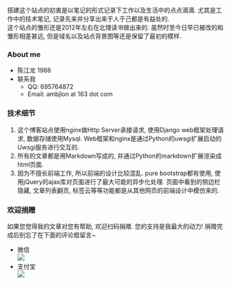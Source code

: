 搭建这个站点的初衷是以笔记的形式记录下工作以及生活中的点点滴滴. 尤其是工作中的技术笔记, 记录先来并分享出来于人于己都是有益处的.  
这个站点的雏形还是2012年左右在北理读书做出来的. 虽然时至今日早已被改的和雏形相差甚远, 但是域名以及站点背景图等还是保留了最初的模样.

### About me
+ 陈江龙 1988
+ 联系我
    - QQ: 695764872
    - Email: ambjlon at 163 dot com
  
### 技术细节
1. 这个博客站点使用nginx做Http Server承接请求, 使用Django web框架处理请求, 数据存储使用Mysql. Web框架和nginx是通过Python的uwsgi扩展启动的Uwsgi服务进行交互的.
2. 所有的文章都是用Markdown写成的, 并通过Python的markdown扩展渲染成html页面.
3. 因为不擅长前端工作, 所以前端的设计比较混乱. pure bootstrap都有使用, 使用jQuery的ajax库对页面进行了最大可能的异步化处理. 页面中看到的侧边栏隐藏, 文章列表翻页, 标签云等等功能都是从其他网页的前端设计中模仿来的.

### 欢迎捐赠
如果您觉得我的文章对您有帮助, 欢迎扫码捐赠. 您的支持是我最大的动力! 捐赠完成后别忘了在下面的评论框留言~

+ 微信  
  ![](/static/blog_pic/weixin_donation.jpeg)  
+ 支付宝  
  ![](/static/blog_pic/alipay_donation.png)

